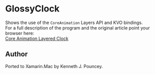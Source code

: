 GlossyClock
===========

Shows the use of the `CoreAnimation` Layers API and KVO bindings.  
For a full description of the program and the original article point your browser here:  
[Core Animation Layered Clock]

Author
------

Ported to Xamarin.Mac by Kenneth J. Pouncey.

[Core Animation Layered Clock]:http://simplyhacking.com/core-animation-layered-clock.html
